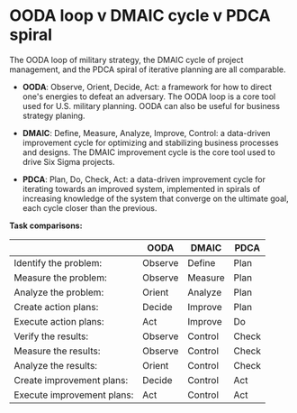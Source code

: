 # OODA loop v DMAIC cycle v PDCA spiral

The OODA loop of military strategy, the DMAIC cycle of project management, and the PDCA spiral of iterative planning are all comparable.

* **OODA**: Observe, Orient, Decide, Act: a framework for how to direct one's energies to defeat an adversary. The OODA loop is a core tool used for U.S. military planning. OODA can also be useful for business strategy planing.

* **DMAIC**: Define, Measure, Analyze, Improve, Control: a data-driven improvement cycle for optimizing and stabilizing business processes and designs. The DMAIC improvement cycle is the core tool used to drive Six Sigma projects.

* **PDCA**: Plan, Do, Check, Act: a data-driven improvement cycle for iterating towards an improved system, implemented in spirals of increasing knowledge of the system that converge on the ultimate goal, each cycle closer than the previous.

**Task comparisons:**

|                             | OODA    | DMAIC   | PDCA   |
|-----------------------------|---------|---------|--------|
| Identify the problem:       |Observe  | Define  | Plan   |
| Measure the problem:        |Observe  | Measure | Plan   |
| Analyze the problem:        |Orient   | Analyze | Plan   |
| Create action plans:        |Decide   | Improve | Plan   |
| Execute action plans:       |Act      | Improve | Do     |
| Verify the results:         |Observe  | Control | Check  |
| Measure the results:        |Observe  | Control | Check  |
| Analyze the results:        |Orient   | Control | Check  |
| Create improvement plans:   |Decide   | Control | Act    |
| Execute improvement plans:  |Act      | Control | Act    |
